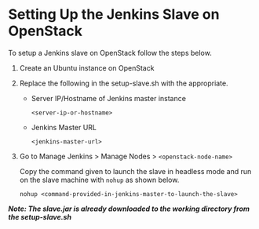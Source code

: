 # Setting Up the Jenkins Slave on OpenStack

To setup a Jenkins slave on OpenStack follow the steps below.

1. Create an Ubuntu instance on OpenStack
2. Replace the following in the setup-slave.sh with the appropriate.
    - Server IP/Hostname of Jenkins master instance

      `<server-ip-or-hostname>`

    - Jenkins Master URL

      `<jenkins-master-url>`

3. Go to Manage Jenkins > Manage Nodes > `<openstack-node-name>`

    Copy the command given to launch the slave in headless mode and run on the slave machine with `nohup` as shown below.

    `nohup <command-provided-in-jenkins-master-to-launch-the-slave>`

_**Note: The slave.jar is already downloaded to the working directory from the  setup-slave.sh**_
